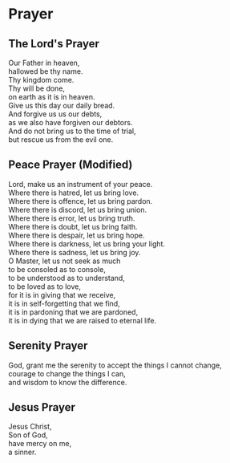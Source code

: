 # Prayer

## The Lord's Prayer

Our Father in heaven,  
hallowed be thy name.  
Thy kingdom come.  
Thy will be done,  
on earth as it is in heaven.  
Give us this day our daily bread.  
And forgive us us our debts,  
as we also have forgiven our debtors.  
And do not bring us to the time of trial,  
but rescue us from the evil one.  

## Peace Prayer (Modified)

Lord, make us an instrument of your peace.  
Where there is hatred, let us bring love.  
Where there is offence, let us bring pardon.  
Where there is discord, let us bring union.  
Where there is error, let us bring truth.  
Where there is doubt, let us bring faith.  
Where there is despair, let us bring hope.  
Where there is darkness, let us bring your light.  
Where there is sadness, let us bring joy.  
O Master, let us not seek as much  
to be consoled as to console,  
to be understood as to understand,  
to be loved as to love,  
for it is in giving that we receive,  
it is in self-forgetting that we find,  
it is in pardoning that we are pardoned,  
it is in dying that we are raised to eternal life.  

## Serenity Prayer

God, grant me the serenity to accept the things I cannot change,  
courage to change the things I can,  
and wisdom to know the difference.  

## Jesus Prayer

Jesus Christ,  
Son of God,  
have mercy on me,  
a sinner.

